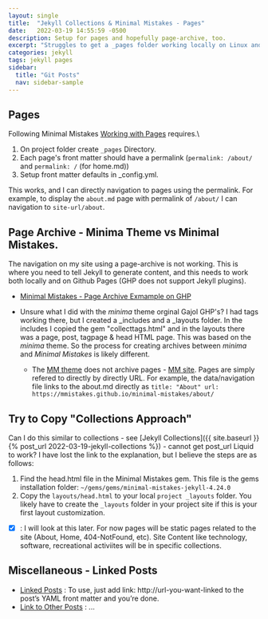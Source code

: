 ```yaml
---
layout: single
title:  "Jekyll Collections & Minimal Mistakes - Pages"
date:   2022-03-19 14:55:59 -0500
description: Setup for pages and hopefully page-archive, too.
excerpt: "Struggles to get a _pages folder working locally on Linux and then on GitHub pages"
categories: jekyll
tags: jekyll pages
sidebar:
  title: "Git Posts"
  nav: sidebar-sample
---
```


## Pages
Following Minimal Mistakes [Working with Pages](https://mmistakes.github.io/minimal-mistakes/docs/pages/) requires.\
1. On project folder create `_pages` Directory.
1. Each page's front matter should have a permalink (`permalink: /about/` and `permalink: /` (for home.md))
1. Setup front matter defaults in _config.yml.

This works, and I can directly navigation to pages using the permalink.  For example, to display the `about.md` page with permalink of `/about/` I can navigation to `site-url/about`.

## Page Archive - Minima Theme vs Minimal Mistakes.
The navigation on my site using a page-archive is not working.   This is where you need to tell Jekyll to generate content, and this needs to work both locally and on Github Pages (GHP does not support Jekyll plugins).
- [Minimal Mistakes - Page Archive Exmample on GHP](https://mmistakes.github.io/minimal-mistakes/page-archive/)

- Unsure what I did with the *minima* theme orginal Gajol GHP's?   I had tags working there, but I created a _includes and a _layouts folder.   In the includes I copied the gem "collecttags.html" and in the layouts there was a page, post, tagpage & head HTML page.   This was based on the *minima* theme.  So the process for creating archives between *minima* and *Minimal Mistakes* is likely different.  
  - The [MM theme](https://github.com/mmistakes/minimal-mistakes) does not archive pages - [MM site](https://mmistakes.github.io/minimal-mistakes/).   Pages are simply refered to directly by directly URL.  For example, the data/navigation file links to the about.md directly as `title: "About" url: https://mmistakes.github.io/minimal-mistakes/about/`

## Try to Copy "Collections Approach"
Can I do this similar to collections - see [Jekyll Collections]({{ site.baseurl }}{% post_url 2022-03-19-jekyll-collections %}) - cannot get post_url Liquid to work?  I have lost the link to the explanation, but I believe the steps are as follows:
1. Find the head.html file in the Minimal Mistakes gem.  This file is the gems installation folder: `~/gems/gems/minimal-mistakes-jekyll-4.24.0`
1. Copy the `layouts/head.html` to your local `project _layouts` folder.   You likely have to create the `_layouts` folder in your project site if this is your first layout customization.

- [x] : I will look at this later.  For now pages will be static pages related to the site (About, Home, 404-NotFound, etc).   Site Content like technology, software, recreational activiites will be in specific collections.

## Miscellaneous - Linked Posts
- [Linked Posts](https://mmistakes.github.io/minimal-mistakes/post%20formats/post-link/) : To use, just add link: http://url-you-want-linked to the post’s YAML front matter and you’re done.
- [Link to Other Posts](https://github.com/mmistakes/minimal-mistakes/issues/581) : ...
